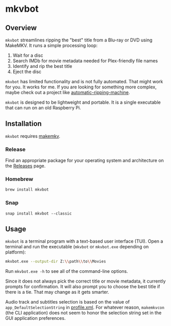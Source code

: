 # mkvbot

## Overview

`mkvbot` streamlines ripping the "best" title from a Blu-ray or DVD using
MakeMKV. It runs a simple processing loop:

1. Wait for a disc
1. Search IMDb for movie metadata needed for Plex-friendly file names
1. Identify and rip the best title
1. Eject the disc

`mkvbot` has limited functionality and is not fully automated. That might work
for you. It works for me. If you are looking for something more complex, maybe
check out a project like
[automatic-ripping-machine](https://github.com/automatic-ripping-machine/automatic-ripping-machine).

`mkvbot` is designed to be lightweight and portable. It is a single executable
that can run on an old Raspberry Pi.

## Installation

`mkvbot` requires [makemkv](https://makemkv.com/).

### Release

Find an appropriate package for your operating system and architecture on the
[Releases](https://github.com/curt-hash/mkvbot/releases) page.

### Homebrew

```sh
brew install mkvbot
```

### Snap

```
snap install mkvbot --classic
```

## Usage

`mkvbot` is a terminal program with a text-based user interface (TUI). Open a
terminal and run the executable (`mkvbot` or `mkvbot.exe` depending on
platform):

```sh
mkvbot.exe --output-dir Z:\\path\\to\\Movies
```

Run `mkvbot.exe -h` to see all of the command-line options.

Since it does not always pick the correct title or movie metadata, it currently
prompts for confirmation. It will also prompt you to choose the best title if
there is a tie. That may change as it gets smarter.

Audio track and subtitles selection is based on the value of
`app_DefaultSelectionString` in [profile.xml](profile.xml). For whatever reason,
`makemkvcon` (the CLI application) does not seem to honor the selection string
set in the GUI application preferences.